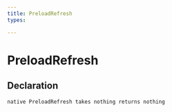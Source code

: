 ```yaml
---
title: PreloadRefresh
types:

---
```


# PreloadRefresh

## Declaration

```
native PreloadRefresh takes nothing returns nothing
```